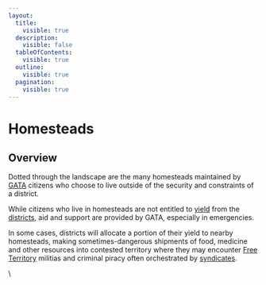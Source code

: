 ```yaml
---
layout:
  title:
    visible: true
  description:
    visible: false
  tableOfContents:
    visible: true
  outline:
    visible: true
  pagination:
    visible: true
---
```


# Homesteads

## Overview

Dotted through the landscape are the many homesteads maintained by [GATA](../) citizens who choose to live outside of the security and constraints of a district.

While citizens who live in homesteads are not entitled to [yield](yield.md) from the[ districts](districts.md), aid and support are provided by GATA, especially in emergencies.

In some cases, districts will allocate a portion of their yield to nearby homesteads, making sometimes-dangerous shipments of food, medicine and other resources into contested territory where they may encounter [Free Territory](../../free-territories/) militias and criminal piracy often orchestrated by [syndicates](../criminal-element/syndicates.md).

\
